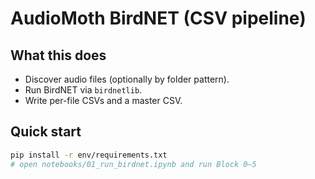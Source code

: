 # AudioMoth BirdNET (CSV pipeline)

## What this does
- Discover audio files (optionally by folder pattern).
- Run BirdNET via `birdnetlib`.
- Write per-file CSVs and a master CSV.

## Quick start
```bash
pip install -r env/requirements.txt
# open notebooks/01_run_birdnet.ipynb and run Block 0–5
